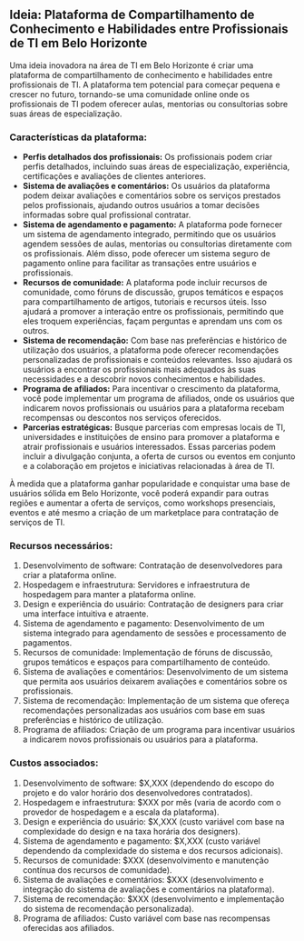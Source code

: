 ## Ideia: Plataforma de Compartilhamento de Conhecimento e Habilidades entre Profissionais de TI em Belo Horizonte

Uma ideia inovadora na área de TI em Belo Horizonte é criar uma plataforma de compartilhamento de conhecimento e habilidades entre profissionais de TI. A plataforma tem potencial para começar pequena e crescer no futuro, tornando-se uma comunidade online onde os profissionais de TI podem oferecer aulas, mentorias ou consultorias sobre suas áreas de especialização.

### Características da plataforma:
- **Perfis detalhados dos profissionais:** Os profissionais podem criar perfis detalhados, incluindo suas áreas de especialização, experiência, certificações e avaliações de clientes anteriores.
- **Sistema de avaliações e comentários:** Os usuários da plataforma podem deixar avaliações e comentários sobre os serviços prestados pelos profissionais, ajudando outros usuários a tomar decisões informadas sobre qual profissional contratar.
- **Sistema de agendamento e pagamento:** A plataforma pode fornecer um sistema de agendamento integrado, permitindo que os usuários agendem sessões de aulas, mentorias ou consultorias diretamente com os profissionais. Além disso, pode oferecer um sistema seguro de pagamento online para facilitar as transações entre usuários e profissionais.
- **Recursos de comunidade:** A plataforma pode incluir recursos de comunidade, como fóruns de discussão, grupos temáticos e espaços para compartilhamento de artigos, tutoriais e recursos úteis. Isso ajudará a promover a interação entre os profissionais, permitindo que eles troquem experiências, façam perguntas e aprendam uns com os outros.
- **Sistema de recomendação:** Com base nas preferências e histórico de utilização dos usuários, a plataforma pode oferecer recomendações personalizadas de profissionais e conteúdos relevantes. Isso ajudará os usuários a encontrar os profissionais mais adequados às suas necessidades e a descobrir novos conhecimentos e habilidades.
- **Programa de afiliados:** Para incentivar o crescimento da plataforma, você pode implementar um programa de afiliados, onde os usuários que indicarem novos profissionais ou usuários para a plataforma recebam recompensas ou descontos nos serviços oferecidos.
- **Parcerias estratégicas:** Busque parcerias com empresas locais de TI, universidades e instituições de ensino para promover a plataforma e atrair profissionais e usuários interessados. Essas parcerias podem incluir a divulgação conjunta, a oferta de cursos ou eventos em conjunto e a colaboração em projetos e iniciativas relacionadas à área de TI.

À medida que a plataforma ganhar popularidade e conquistar uma base de usuários sólida em Belo Horizonte, você poderá expandir para outras regiões e aumentar a oferta de serviços, como workshops presenciais, eventos e até mesmo a criação de um marketplace para contratação de serviços de TI.

### Recursos necessários:
1. Desenvolvimento de software: Contratação de desenvolvedores para criar a plataforma online.
2. Hospedagem e infraestrutura: Servidores e infraestrutura de hospedagem para manter a plataforma online.
3. Design e experiência do usuário: Contratação de designers para criar uma interface intuitiva e atraente.
4. Sistema de agendamento e pagamento: Desenvolvimento de um sistema integrado para agendamento de sessões e processamento de pagamentos.
5. Recursos de comunidade: Implementação de fóruns de discussão, grupos temáticos e espaços para compartilhamento de conteúdo.
6. Sistema de avaliações e comentários: Desenvolvimento de um sistema que permita aos usuários deixarem avaliações e comentários sobre os profissionais.
7. Sistema de recomendação: Implementação de um sistema que ofereça recomendações personalizadas aos usuários com base em suas preferências e histórico de utilização.
8. Programa de afiliados: Criação de um programa para incentivar usuários a indicarem novos profissionais ou usuários para a plataforma.

### Custos associados:
1. Desenvolvimento de software: $X,XXX (dependendo do escopo do projeto e do valor horário dos desenvolvedores contratados).
2. Hospedagem e infraestrutura: $XXX por mês (varia de acordo com o provedor de hospedagem e a escala da plataforma).
3. Design e experiência do usuário: $X,XXX (custo variável com base na complexidade do design e na taxa horária dos designers).
4. Sistema de agendamento e pagamento: $X,XXX (custo variável dependendo da complexidade do sistema e dos recursos adicionais).
5. Recursos de comunidade: $XXX (desenvolvimento e manutenção contínua dos recursos de comunidade).
6. Sistema de avaliações e comentários: $XXX (desenvolvimento e integração do sistema de avaliações e comentários na plataforma).
7. Sistema de recomendação: $XXX (desenvolvimento e implementação do sistema de recomendação personalizada).
8. Programa de afiliados: Custo variável com base nas recompensas oferecidas aos afiliados.
